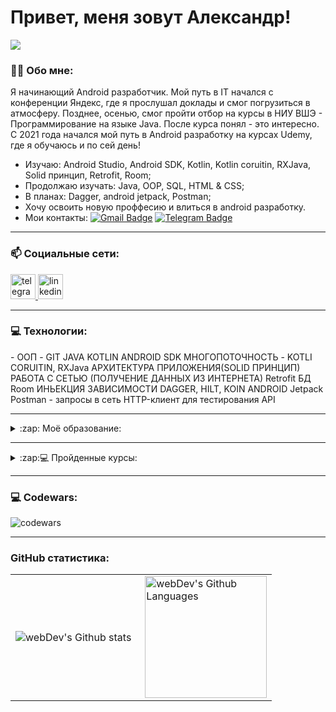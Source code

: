 # Привет, меня зовут Александр!

![](https://komarev.com/ghpvc/?username=kuchumof)

### :man_technologist: Обо мне:

Я начинающий Android разработчик.
Мой путь в IT начался с конференции Яндекс, где я прослушал доклады и смог погрузиться в атмосферу. Позднее, осенью, смог пройти отбор на курсы в НИУ ВШЭ - Программирование на языке Java. После курса понял - это интересно.
С 2021 года начался мой путь в Android разработку на курсах Udemy, где я обучаюсь и по сей день!
- Изучаю: Android Studio, Android SDK, Kotlin, Kotlin coruitin, RXJava, Solid принцип, Retrofit, Room;
- Продолжаю изучать: Java, OOP, SQL, HTML & CSS;
- В планах: Dagger, android jetpack, Postman;
- Хочу освоить новую проффесию и влиться в android разработку.
- Мои контакты: [![Gmail Badge](https://img.shields.io/badge/-Gmail-red?style=flat&logo=Gmail&logoColor=white)](mailto:kuchumof@gmail.com)
                [![Telegram Badge](https://img.shields.io/badge/-AleksandrK-blue?style=flat&logo=Telegram&logoColor=white)](https://t.me/Sergeye4)
---

### :mailbox: Социальные сети:

  <div id="badges">
  <a href="https://t.me/Sergeye4" target="_blank">
      <img src="https://cdn-icons-png.flaticon.com/512/2111/2111646.png" width="40" height="40" alt="telegram group" />
    </a>   
    <a href="https://www.linkedin.com/in/kuchumov/" target="_blank">
      <img src="https://cdn-icons-png.flaticon.com/512/2504/2504799.png" width="40" height="40" alt="linkedin" />
    </a>
  </div>

---

### 💻 Технологии:

<div>
- ООП
- GIT
JAVA KOTLIN
ANDROID SDK
МНОГОПОТОЧНОСТЬ - KOTLI CORUITIN, RXJava
АРХИТЕКТУРА ПРИЛОЖЕНИЯ(SOLID ПРИНЦИП)
РАБОТА С СЕТЬЮ (ПОЛУЧЕНИЕ ДАННЫХ ИЗ ИНТЕРНЕТА) Retrofit
БД Room
ИНЬЕКЦИЯ ЗАВИСИМОСТИ DAGGER, HILT, KOIN
ANDROID Jetpack
Postman - запросы в сеть HTTP-клиент для тестирования API
</div>

---

<details>
<summary>:zap: Моё образование:</summary>
<p> Пермский Государственный Технический Университет (ПГТУ) </p>
<p> Специализация - Технологические машины и оборудование </p>
<p> Сроки обучения: 2016 - 2021 </p>
</details>

---

<details>
<summary>:zap:💻 Пройденные курсы:</summary>

| Курсы                                                           |
| ----------------------------------------------------------------|
| Пермский университет / Разработка приложений для Android        |
| НИУ ВШЭ / Программирование на языке Java                        |
| udemy.com/Git: Полный курс для начинающих и не только           |
| udemy.com/Основы HTML Базовый курс                              |
| udemy.com/Основы HTML и CSS с нуля                              |
| udemy.com/Java для начинающих: с нуля до сертификата Oracle     |
| udemy.com/Java – получи Чёрный Пояс!                            |
| udemy.com/SQL для начинающих: с нуля до сертификата Oracle      |
</details>

---

### 💻 Codewars:

![codewars](https://www.codewars.com/users/kuchumof/badges/large)

---

### GitHub статистика:

<table>
  <tr>
    <td>
      <img align="left" src="http://github-readme-streak-stats.herokuapp.com?user=kuchumof&theme=dark&background=000000" alt="webDev's Github stats" />
    </td>
    <td>
      <img height="195px" align="right" alt="webDev's Github Languages" src="https://github-readme-stats-sigma-five.vercel.app/api/top-langs/?username=kuchumof&layout=compact&theme=vision-friendly-dark" />
    </td>
  </tr>
</table>
